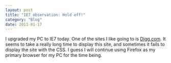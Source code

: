 ```yaml
---
layout: post
title: "IE7 observation: Hold off!"
category: "Blog"
date: 2011-01-17
---
```



I upgraded my PC to IE7 today. One of the sites I like going to is [Digg.com](http://www.digg.com). It seems to take a really long time to display this site, and sometimes it fails to display the site with the CSS. I guess I will continue using Firefox as my primary browser for my PC for the time being.